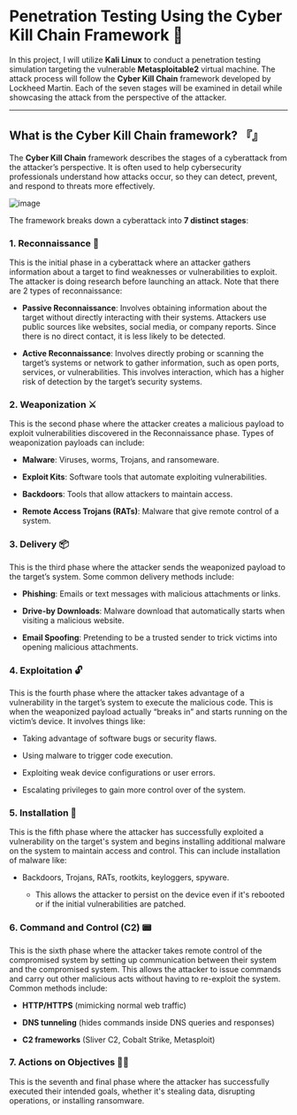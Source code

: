 
# Penetration Testing Using the Cyber Kill Chain Framework 🔗

In this project, I will utilize **Kali Linux** to conduct a penetration testing simulation targeting the vulnerable **Metasploitable2** virtual machine. The attack process will follow the **Cyber Kill Chain** framework developed by Lockheed Martin. Each of the seven stages will be examined in detail while showcasing the attack from the perspective of the attacker.

---

## What is the Cyber Kill Chain framework? 『』

The **Cyber Kill Chain** framework describes the stages of a cyberattack from the attacker’s perspective. It is often used to help cybersecurity professionals understand how attacks occur, so they can detect, prevent, and respond to threats more effectively. 

![image](https://github.com/user-attachments/assets/cc898b36-4bb2-41c0-ad9e-d99de354a3e0)

The framework breaks down a cyberattack into **7 distinct stages**:

### 1. Reconnaissance 🔎

This is the initial phase in a cyberattack where an attacker gathers information about a target to find weaknesses or vulnerabilities to exploit. The attacker is doing research before launching an attack. Note that there are 2 types of reconnaissance:
    
- **Passive Reconnaissance**: Involves obtaining information about the target without directly interacting with their systems. Attackers use public sources like websites, social media, or company reports. Since there is no direct contact, it is less likely to be detected.
       
- **Active Reconnaissance**: Involves directly probing or scanning the target’s systems or network to gather information, such as open ports, services, or vulnerabilities. This involves interaction, which has a higher risk of detection by the target’s security systems.

### 2. Weaponization ⚔

This is the second phase where the attacker creates a malicious payload to exploit vulnerabilities discovered in the Reconnaissance phase. Types of weaponization payloads can include:

- **Malware**: Viruses, worms, Trojans, and ransomeware.
  
- **Exploit Kits**: Software tools that automate exploiting vulnerabilities.

- **Backdoors**: Tools that allow attackers to maintain access.

- **Remote Access Trojans (RATs)**: Malware that give remote control of a system.

### 3. Delivery 📦

This is the third phase where the attacker sends the weaponized payload to the target’s system. Some common delivery methods include:

- **Phishing**: Emails or text messages with malicious attachments or links.

- **Drive-by Downloads**: Malware download that automatically starts when visiting a malicious website.

- **Email Spoofing**: Pretending to be a trusted sender to trick victims into opening malicious attachments.


### 4. Exploitation 🔓

This is the fourth phase where the attacker takes advantage of a vulnerability in the target’s system to execute the malicious code. This is when the weaponized payload actually “breaks in” and starts running on the victim’s device. It involves things like:

- Taking advantage of software bugs or security flaws.

- Using malware to trigger code execution.

- Exploiting weak device configurations or user errors.

- Escalating privileges to gain more control over of the system.

### 5. Installation 📂

This is the fifth phase where the attacker has successfully exploited a vulnerability on the target's system and begins installing additional malware on the system to maintain access and control. This can include installation of malware like:

- Backdoors, Trojans, RATs, rootkits, keyloggers, spyware.

    - This allows the attacker to persist on the device even if it's rebooted or if the initial vulnerabilities are patched.

### 6. Command and Control (C2) 📟

This is the sixth phase where the attacker takes remote control of the compromised system by setting up communication between their system and the compromised system. This allows the attacker to issue commands and carry out other malicious acts without having to re-exploit the system. Common methods include:

- **HTTP/HTTPS** (mimicking normal web traffic)

- **DNS tunneling** (hides commands inside DNS queries and responses)

- **C2 frameworks** (Sliver C2, Cobalt Strike, Metasploit)

### 7. Actions on Objectives 👨‍💻

This is the seventh and final phase where the attacker has successfully executed their intended goals, whether it's stealing data, disrupting operations, or installing ransomware.

